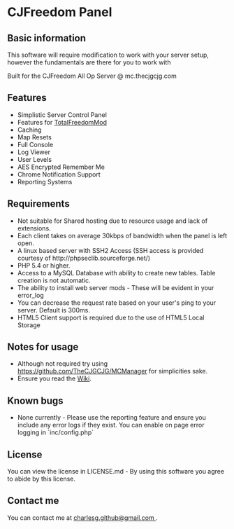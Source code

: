 <h1>CJFreedom Panel</h1>
<h2>Basic information</h2>
<p>This software will require modification to work with your server setup, however the fundamentals are there for you to work with</p>
<p>Built for the CJFreedom All Op Server @ mc.thecjgcjg.com</p>

<h2>Features</h2>
<p>
<ul>
<li>Simplistic Server Control Panel</li>
<li>Features for <a href="https://github.com/TotalFreedom/TotalFreedomMod">TotalFreedomMod</a></li>
<li>Caching</li>
<li>Map Resets</li>
<li>Full Console</li>
<li>Log Viewer</li>
<li>User Levels</li>
<li>AES Encrypted Remember Me</li>
<li>Chrome Notification Support</li>
<li>Reporting Systems</li>
</ul>
</p>

<h2>Requirements</h2>
<p>
<ul>
<li>Not suitable for Shared hosting due to resource usage and lack of extensions.</li>
<li>Each client takes on average 30kbps of bandwidth when the panel is left open.</li>
<li>A linux based server with SSH2 Access (SSH access is provided courtesy of http://phpseclib.sourceforge.net/)</li>
<li>PHP 5.4 or higher.</li>
<li>Access to a MySQL Database with ability to create new tables. Table creation is not automatic.</li>
<li>The ability to install web server mods - These will be evident in your error_log</li>
<li>You can decrease the request rate based on your user's ping to your server. Default is 300ms.</li>
<li>HTML5 Client support is required due to the use of HTML5 Local Storage</li>
</ul>
</p>

<h2>Notes for usage</h2>
<ul>
<li>Although not required try using <a href="https://github.com/TheCJGCJG/MCManager">https://github.com/TheCJGCJG/MCManager</a> for simplicities sake.</li>
<li>Ensure you read the <a href="https://github.com/TheCJGCJG/CJFreedom-Panel/wiki">Wiki</a>.
</ul>

<h2>Known bugs</h2>
<ul>
<li>None currently - Please use the reporting feature and ensure you include any error logs if they exist. You can enable on page error logging in `inc/config.php` </li>
</ul>

<h2>License</h2>
<p>You can view the license in LICENSE.md - By using this software you agree to abide by this license.</p>

<h2>Contact me</h2>
You can contact me at <a href="mailto:charlesg.github@gmail.com ">charlesg.github@gmail.com </a>.